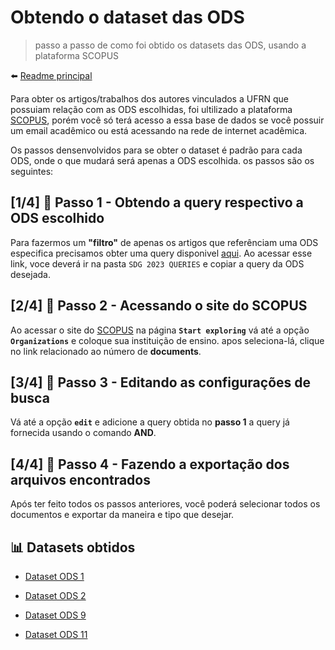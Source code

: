 # Obtendo o dataset das ODS

> passo a passo de como foi obtido os datasets das ODS, usando a plataforma SCOPUS

⬅️ [Readme principal](../u2t1.md)

Para obter os artigos/trabalhos dos autores vinculados a UFRN que possuiam relação com as ODS escolhidas, foi ultilizado a plataforma [SCOPUS](https://www.scopus.com/home.uri), porém você só terá acesso a essa base de dados se você possuir um email acadêmico ou está acessando na rede de internet acadêmica.

Os passos densenvolvidos para se obter o dataset é padrão para cada ODS, onde o que mudará será apenas a ODS escolhida. os passos são os seguintes: 

## [1/4] 🔶 Passo 1 - Obtendo a query respectivo a ODS escolhido

Para fazermos um **"filtro"** de apenas os artigos que referênciam uma ODS especifica precisamos obter uma query disponivel [aqui](https://elsevier.digitalcommonsdata.com/datasets/y2zyy9vwzy/1). Ao acessar esse link, voce deverá ir na pasta `SDG 2023 QUERIES` e copiar a query da ODS desejada.

## [2/4] 🔶 Passo 2 - Acessando o site do SCOPUS

Ao acessar o site do [SCOPUS](https://www.scopus.com/home.uri) na página **`Start exploring`** vá até a opção **`Organizations`** e coloque sua instituição de ensino. apos seleciona-lá, clique no link relacionado ao número de **documents**.

## [3/4] 🔶 Passo 3 - Editando as configurações de busca

Vá até a opção **`edit`** e adicione a query obtida no **passo 1** a query já fornecida usando o comando **AND**.

## [4/4] 🔶 Passo 4 - Fazendo a exportação dos arquivos encontrados

Após ter feito todos os passos anteriores, você poderá selecionar todos os documentos e exportar da maneira e tipo que desejar.

## 📊 Datasets obtidos

- [Dataset ODS 1](../datasets/ods_1.csv)

- [Dataset ODS 2](../datasets/ods_2.csv)

- [Dataset ODS 9](../datasets/ods_9.csv)

- [Dataset ODS 11](../datasets/ods_11.csv)


